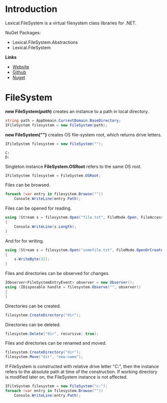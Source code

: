 # Introduction
Lexical.FileSystem is a virtual filesystem class libraries for .NET.

NuGet Packages:
* Lexical.FileSystem.Abstractions
* Lexical.FileSystem

**Links**
* [Website](http://lexical.fi/FileSystem/index.html)
* [Github](https://github.com/tagcode/Lexical.FileSystem)
* [Nuget](https://www.nuget.org/packages/Lexical.FileSystem/)

# FileSystem
**new FileSystem(<i>path</i>)** creates an instance to a path in local directory.

```csharp
string path = AppDomain.CurrentDomain.BaseDirectory;
IFileSystem filesystem = new FileSystem(path);
```

**new FileSystem("")** creates OS file-system root, which returns drive letters.

```csharp
IFileSystem filesystem = new FileSystem("");
```

```none
C:
D:
```

Singleton instance **FileSystem.OSRoot** refers to the same OS root.

```csharp
IFileSystem filesystem = FileSystem.OSRoot;
```

Files can be browsed.

```csharp
foreach (var entry in filesystem.Browse(""))
    Console.WriteLine(entry.Path);
```

Files can be opened for reading.

```csharp
using (Stream s = filesystem.Open("file.txt", FileMode.Open, FileAccess.Read, FileShare.Read))
{
    Console.WriteLine(s.Length);
}
```

And for for writing.

```csharp
using (Stream s = filesystem.Open("somefile.txt", FileMode.OpenOrCreate, FileAccess.ReadWrite, FileShare.ReadWrite))
{
    s.WriteByte(32);
}
```

Files and directories can be observed for changes.

```csharp
IObserver<FileSystemEntryEvent> observer = new Observer();
using (IDisposable handle = filesystem.Observe("", observer))
{
}
```

Directories can be created.

```csharp
filesystem.CreateDirectory("dir");
```

Directories can be deleted.

```csharp
filesystem.Delete("dir", recursive: true);
```

Files and directories can be renamed and moved.

```csharp
filesystem.CreateDirectory("dir");
filesystem.Move("dir", "new-name");
```

If FileSystem is constructed with relative drive letter "C:", then the instance refers to the absolute path at time of the construction.
If working directory is modified later on, the FileSystem instance is not affected.

```csharp
IFileSystem filesystem = new FileSystem("c:");
foreach (var entry in filesystem.Browse(""))
    Console.WriteLine(entry.Path);
```

